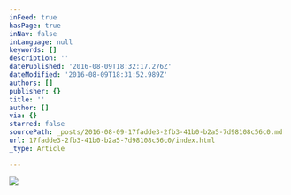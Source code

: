 ```yaml
---
inFeed: true
hasPage: true
inNav: false
inLanguage: null
keywords: []
description: ''
datePublished: '2016-08-09T18:32:17.276Z'
dateModified: '2016-08-09T18:31:52.989Z'
authors: []
publisher: {}
title: ''
author: []
via: {}
starred: false
sourcePath: _posts/2016-08-09-17fadde3-2fb3-41b0-b2a5-7d98108c56c0.md
url: 17fadde3-2fb3-41b0-b2a5-7d98108c56c0/index.html
_type: Article

---
```

![](https://the-grid-user-content.s3-us-west-2.amazonaws.com/dc7fd4f2-03b9-4502-872a-2ead4802e4a0.jpg)
